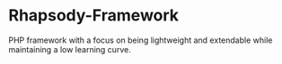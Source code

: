# Rhapsody-Framework
PHP framework with a focus on being lightweight and extendable while maintaining a low learning curve. 
